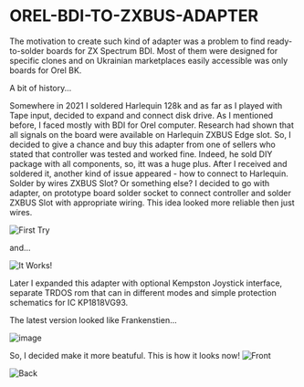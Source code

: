 # OREL-BDI-TO-ZXBUS-ADAPTER

The motivation to create such kind of adapter was a problem to find ready-to-solder boards for ZX Spectrum BDI.
Most of them were designed for specific clones and on Ukrainian marketplaces easily accessible was only boards for Orel BK.

A bit of history...

Somewhere in 2021 I soldered Harlequin 128k and as far as I played with Tape input, decided to expand and connect disk drive.
As I mentioned before, I faced mostly with BDI for Orel computer. Research had shown that all signals on the board were available on Harlequin ZXBUS Edge slot. So, I decided to give a chance and buy this adapter from one of sellers who stated that controller was tested and worked fine. Indeed, he sold DIY package with all components, so, itt was a huge plus.
After I received and soldered it, another kind of issue appeared - how to connect to Harlequin. Solder by wires ZXBUS Slot? Or something else?
I decided to go with adapter, on prototype board solder socket to connect controller and solder ZXBUS Slot with appropriate wiring.
This idea looked more reliable then just wires.

![First Try](https://github.com/user-attachments/assets/9f6a4674-6c41-4b27-9845-f5a056aa724c)

and...

![It Works!](https://github.com/user-attachments/assets/962e1164-06db-4440-8568-23cb4c16fcbc)

Later I expanded this adapter with optional Kempston Joystick interface, separate TRDOS rom that can in different modes and simple protection schematics for IC KP1818VG93.

The latest version looked like Frankenstien...

![image](https://github.com/user-attachments/assets/0a0ad775-c3cc-432a-9e29-f622c6610da8)

So, I decided make it more beatuful. This is how it looks now!
![Front](https://github.com/user-attachments/assets/a6c51c50-5229-422b-8bf5-36aefec4eb1e)

![Back](https://github.com/user-attachments/assets/25d68d1c-d072-4bc9-bad7-413a0bf37dd5)

